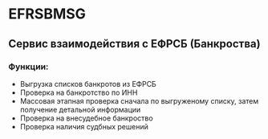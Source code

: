 # EFRSBMSG

<h2>Сервис взаимодействия с ЕФРСБ (Банкроства)</h2>

<h3>Функции:</h3>

<ul>
<li>Выгрузка списков банкротов из ЕФРСБ</li>
<li>Проверка на банкротство по ИНН</li>
<li>Массовая этапная проверка сначала по выгруженому списку, затем получение детальной информации</li>
<li>Проверка на внесудебное банкроство</li>
<li>Проверка наличия судбных решений</li>

</ul>
